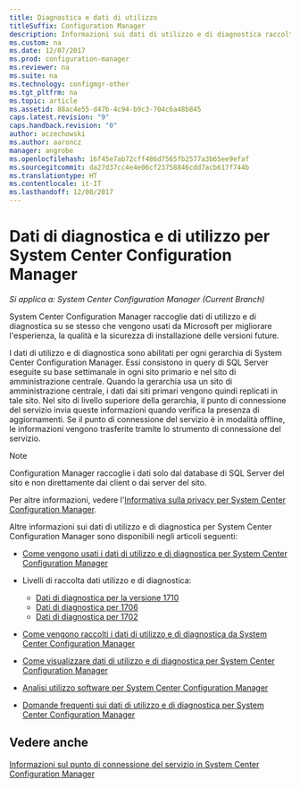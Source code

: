 ```yaml
---
title: Diagnostica e dati di utilizzo
titleSuffix: Configuration Manager
description: Informazioni sui dati di utilizzo e di diagnostica raccolti da System Center Configuration Manager.
ms.custom: na
ms.date: 12/07/2017
ms.prod: configuration-manager
ms.reviewer: na
ms.suite: na
ms.technology: configmgr-other
ms.tgt_pltfrm: na
ms.topic: article
ms.assetid: 88ac4e55-d47b-4c94-b9c3-704c6a48b845
caps.latest.revision: "9"
caps.handback.revision: "0"
author: aczechowski
ms.author: aaroncz
manager: angrobe
ms.openlocfilehash: 16f45e7ab72cff486d7565fb2577a3b65ee9efaf
ms.sourcegitcommit: da27d37cc4e4e06cf23758846cdd7acb617f744b
ms.translationtype: HT
ms.contentlocale: it-IT
ms.lasthandoff: 12/08/2017
---
```

# <a name="diagnostics-and-usage-data-for-system-center-configuration-manager"></a>Dati di diagnostica e di utilizzo per System Center Configuration Manager

*Si applica a: System Center Configuration Manager (Current Branch)*

System Center Configuration Manager raccoglie dati di utilizzo e di diagnostica su se stesso che vengono usati da Microsoft per migliorare l'esperienza, la qualità e la sicurezza di installazione delle versioni future.  

 I dati di utilizzo e di diagnostica sono abilitati per ogni gerarchia di System Center Configuration Manager. Essi consistono in query di SQL Server eseguite su base settimanale in ogni sito primario e nel sito di amministrazione centrale. Quando la gerarchia usa un sito di amministrazione centrale, i dati dai siti primari vengono quindi replicati in tale sito. Nel sito di livello superiore della gerarchia, il punto di connessione del servizio invia queste informazioni quando verifica la presenza di aggiornamenti. Se il punto di connessione del servizio è in modalità offline, le informazioni vengono trasferite tramite lo strumento di connessione del servizio.  

> [!NOTE]  
>  Configuration Manager raccoglie i dati solo dal database di SQL Server del sito e non direttamente dai client o dai server del sito.  

 Per altre informazioni, vedere l'[Informativa sulla privacy per System Center Configuration Manager](http://go.microsoft.com/fwlink/?LinkID=626527).  

 Altre informazioni sui dati di utilizzo e di diagnostica per System Center Configuration Manager sono disponibili negli articoli seguenti:  

-   [Come vengono usati i dati di utilizzo e di diagnostica per System Center Configuration Manager](../../../core/plan-design/diagnostics/how-diagnostics-and-usage-data-is-used.md)  

-   Livelli di raccolta dati utilizzo e di diagnostica:
    - [Dati di diagnostica per la versione 1710](/sccm/core/plan-design/diagnostics/levels-of-diagnostic-usage-data-collection-1710)  
    - [Dati di diagnostica per 1706](/sccm/core/plan-design/diagnostics/levels-of-diagnostic-usage-data-collection-1706)    
    - [Dati di diagnostica per 1702](/sccm/core/plan-design/diagnostics/levels-of-diagnostic-usage-data-collection-1702)      

<!--
    - [Diagnostic data for 1610](/sccm/core/plan-design/diagnostics/levels-of-diagnostic-usage-data-collection-1610)  
    - [Diagnostic data for  1606](/sccm/core/plan-design/diagnostics/levels-of-diagnostic-usage-data-collection-1606)    
    - [Diagnostic data for 1602](/sccm/core/plan-design/diagnostics/levels-of-diagnostic-usage-data-collection-1602)
    - [Diagnostic data for  1511](/sccm/core/plan-design/diagnostics/levels-of-diagnostic-usage-data-collection-1511)
-->

-   [Come vengono raccolti i dati di utilizzo e di diagnostica da System Center Configuration Manager](../../../core/plan-design/diagnostics/how-diagnostics-and-usage-data-is-collected.md)  

-   [Come visualizzare dati di utilizzo e di diagnostica per System Center Configuration Manager](../../../core/plan-design/diagnostics/view-diagnostics-and-usage-data.md)  

-   [Analisi utilizzo software per System Center Configuration Manager](../../../core/plan-design/diagnostics/customer-experience-improvement-program-ceip.md)  

-   [Domande frequenti sui dati di utilizzo e di diagnostica per System Center Configuration Manager](../../../core/understand/frequently-asked-questions-about-diagnostics-and-usage-data.md)  

## <a name="see-also"></a>Vedere anche  
 [Informazioni sul punto di connessione del servizio in System Center Configuration Manager](../../../core/servers/deploy/configure/about-the-service-connection-point.md)
